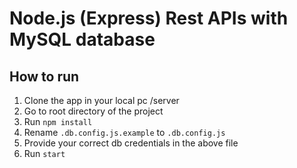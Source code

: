 # Node.js (Express) Rest APIs with MySQL database

## How to run

1. Clone the app in your local pc /server
2. Go to root directory of the project
3. Run ```npm install```
4. Rename ```.db.config.js.example``` to ```.db.config.js```
5. Provide your correct db credentials in the above file
6. Run ```start```

